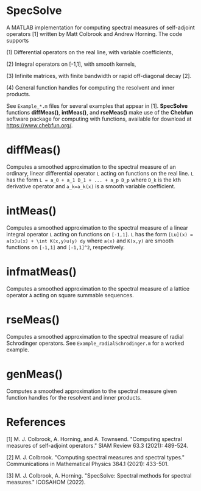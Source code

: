 SpecSolve
====================

A MATLAB implementation for computing spectral measures of self-adjoint operators [1] written by Matt Colbrook and Andrew Horning. The code supports

(1) Differential operators on the real line, with variable coefficients,

(2) Integral operators on [-1,1], with smooth kernels,

(3) Infinite matrices, with finite bandwidth or rapid off-diagonal decay [2].

(4) General function handles for computing the resolvent and inner products.

See `Example_*.m`  files for several examples that appear in [1]. **SpecSolve** functions **diffMeas()**, **intMeas()**, and **rseMeas()** make use of the **Chebfun** software package for computing with functions, available for download at https://www.chebfun.org/.


diffMeas()
====================
Computes a smoothed approximation to the spectral measure of an ordinary, linear differential operator `L` acting on functions on the real line. `L` has the form `L = a_0 + a_1 D_1 + ... + a_p D_p` where `D_k` is the kth derivative operator and `a_k=a_k(x)` is a smooth variable coefficient.


intMeas()
====================
Computes a smoothed approximation to the spectral measure of a linear integral operator `L` acting on functions on `[-1,1]`. `L` has the form `[Lu](x) = a(x)u(x) + \int K(x,y)u(y) dy` where `a(x)` and `K(x,y)` are smooth functions on `[-1,1]` and `[-1,1]^2`, respectively.


infmatMeas()
===================
Computes a smoothed approximation to the spectral measure of a lattice operator `A` acting on square summable sequences.


rseMeas()
===================
Computes a smoothed approximation to the spectral measure of radial Schrodinger operators. See `Example_radialSchrodinger.m` for a worked example.

genMeas()
===================
Computes a smoothed approximation to the spectral measure given function handles for the resolvent and inner products.

References
===================

[1] M. J. Colbrook, A. Horning, and A. Townsend. "Computing spectral measures of self-adjoint operators." SIAM Review 63.3 (2021): 489-524.

[2] M. J. Colbrook. "Computing spectral measures and spectral types." Communications in Mathematical Physics 384.1 (2021): 433-501.

[3] M. J. Colbrook, A. Horning. "SpecSolve: Spectral methods for spectral measures." ICOSAHOM (2022).

